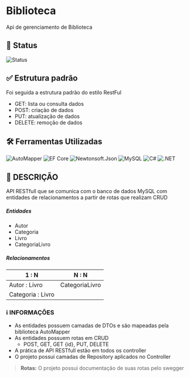 # Biblioteca

Api de gerenciamento de Biblioteca

## 🔋 Status

![Status](https://img.shields.io/badge/Status-Em%20Desenvolvimento-yellow)

## ✅ Estrutura padrão

Foi seguida a estrutura padrão do estilo RestFul

- GET: lista ou consulta dados
- POST: criação de dados
- PUT: atualização de dados
- DELETE: remoção de dados

## 🛠️ Ferramentas Utilizadas

![AutoMapper](https://img.shields.io/badge/Biblioteca-AutoMapper-red)
![EF Core](https://img.shields.io/badge/Framework-EF%20Core-purple)
![Newtonsoft.Json](https://img.shields.io/badge/Biblioteca-Newtonsoft.Json-orange)
![MySQL](https://img.shields.io/badge/Banco%20de%20dados-MySQL-blue)
![C#](https://img.shields.io/badge/Linguagem-C%23-blue)
![.NET](https://img.shields.io/badge/Plataforma-.NET-blue)

## 📝 DESCRIÇÃO

API RESTfull que se comunica com o banco de dados MySQL com entidades de relacionamentos a partir de rotas que realizam CRUD

##### Entidades

- Autor
- Categoria
- Livro
- CategoriaLivro

##### Relacionamentos

| 1 : N             | N : N          |
| ----------------- | -------------- |
| Autor : Livro     | CategoriaLivro |
| Categoria : Livro |                |

### ℹ️ INFORMAÇÕES

- As entidades possuem camadas de DTOs e são mapeadas pela biblioteca AutoMapper
- As entidades possuem rotas em CRUD
  - POST, GET, GET {id}, PUT, DELETE
- A prática de API RESTfull estão em todos os controller
- O projeto possui camadas de Repository aplicados no Controller

> **Rotas:** O projeto possui documentação de suas rotas pelo swegger
